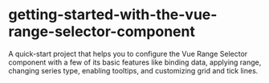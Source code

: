 # getting-started-with-the-vue-range-selector-component
A quick-start project that helps you to configure the Vue Range Selector component with a few of its basic features like binding data, applying range, changing series type, enabling tooltips, and customizing grid and tick lines.
